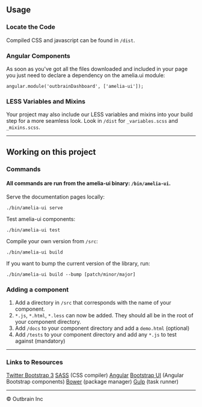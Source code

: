 
## Usage

### Locate the Code

Compiled CSS and javascript can be found in `/dist`.

### Angular Components

As soon as you've got all the files downloaded and included in your page you just need to declare a dependency on the amelia.ui module:

```
angular.module('outbrainDashboard', ['amelia-ui']);
```

### LESS Variables and Mixins

Your project may also include our LESS variables and mixins into your build step for a more seamless look. Look in `/dist` for `_variables.scss` and `_mixins.scss`.

***

## Working on this project

### Commands

#### All commands are run from the amelia-ui binary: `/bin/amelia-ui`.

Serve the documentation pages locally:

```
./bin/amelia-ui serve
```

Test amelia-ui components:

```
./bin/amelia-ui test
```

Compile your own version from `/src`:

```
./bin/amelia-ui build
```

If you want to bump the current version of the library, run:

```
./bin/amelia-ui build --bump [patch/minor/major]
```

### Adding a component

1. Add a directory in `/src` that corresponds with the name of your component.
2. `*.js`, `*.html`, `*.less` can now be added. They should all be in the root of your component directory.
3. Add `/docs` to your component directory and add a `demo.html` (optional)
4. Add `/tests` to your component directory and add any `*.js` to test against (mandatory)

***

### Links to Resources
[Twitter Bootstrap 3](http://getbootstrap.com/)
[SASS](http://sass-lang.com/) (CSS compiler)
[Angular](http://angularjs.org/)
[Bootstrap UI](http://angular-ui.github.io/bootstrap/) (Angular Bootstrap components)
[Bower](http://bower.io/) (package manager)
[Gulp](http://gulpjs.com/) (task runner)

***

&copy; Outbrain Inc